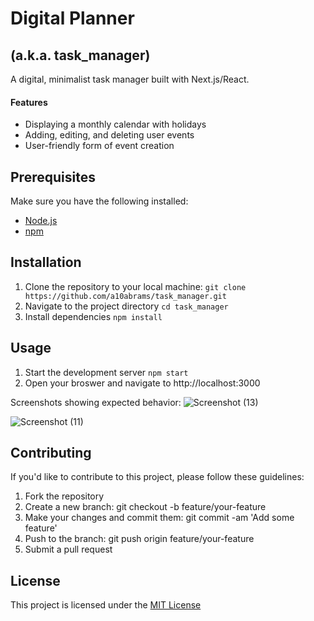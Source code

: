 # Digital Planner
## (a.k.a. task_manager)

A digital, minimalist task manager built with Next.js/React.

#### Features
- Displaying a monthly calendar with holidays
- Adding, editing, and deleting user events
- User-friendly form of event creation

## Prerequisites
Make sure you have the following installed:
- [Node.js](https://docs.npmjs.com/downloading-and-installing-node-js-and-npm)
- [npm](https://docs.npmjs.com/downloading-and-installing-node-js-and-npm)

## Installation
1. Clone the repository to your local machine:
  `git clone https://github.com/a10abrams/task_manager.git`
3. Navigate to the project directory
   `cd task_manager`
5. Install dependencies
   `npm install`

## Usage
1. Start the development server
   `npm start`
3. Open your broswer and navigate to http://localhost:3000

Screenshots showing expected behavior:
![Screenshot (13)](https://github.com/a10abrams/task_manager/assets/108836278/ae2a6898-7418-4a4a-a522-05d07948199b)

![Screenshot (11)](https://github.com/a10abrams/task_manager/assets/108836278/002f878a-e300-4ff2-b302-064802b5db58)

## Contributing
If you'd like to contribute to this project, please follow these guidelines:

1. Fork the repository
2. Create a new branch: git checkout -b feature/your-feature
3. Make your changes and commit them: git commit -am 'Add some feature'
4. Push to the branch: git push origin feature/your-feature
5. Submit a pull request

## License
This project is licensed under the [MIT License](https://pitt.libguides.com/openlicensing/MIT)



